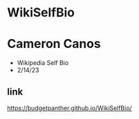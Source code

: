 # WikiSelfBio

# Cameron Canos

- Wikipedia Self Bio
- 2/14/23

## link
https://budgetpanther.github.io/WikiSelfBio/
